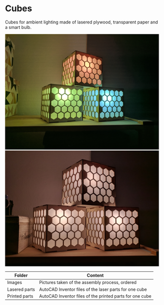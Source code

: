 # Cubes
Cubes for ambient lighting made of lasered plywood, transparent paper and a smart bulb.

![Image of the cubes in color](https://github.com/SmallChunks/Cubes/blob/master/Images/00%20Finished%20Cubes%20Color.jpg)
![Image of the cubes in color](https://github.com/SmallChunks/Cubes/blob/master/Images/01%20Finished%20Cubes%20White.jpg)

| Folder  | Content |
| ------------- | ------------- |
| Images | Pictures taken of the assembly process, ordered  |
| Lasered parts  | AutoCAD Inventor files of the laser parts for one cube  |
| Printed parts  | AutoCAD Inventor files of the printed parts for one cube  |
